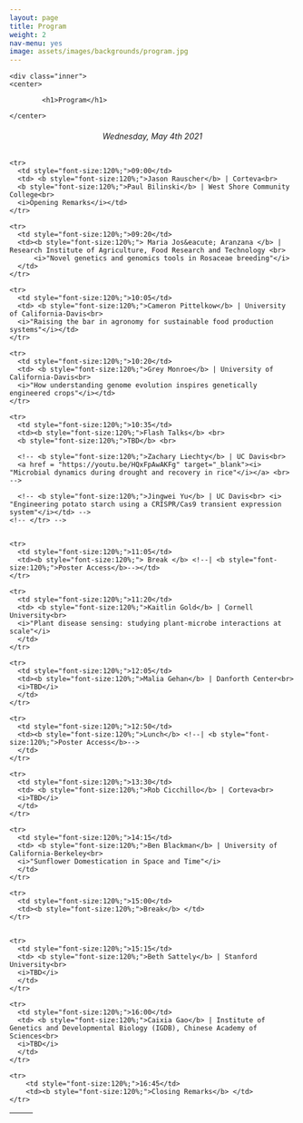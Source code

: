 ```yaml
---
layout: page
title: Program
weight: 2
nav-menu: yes
image: assets/images/backgrounds/program.jpg
---
```


<!-- Main -->
<div id="main" class="alt">

<!-- One -->

	<div class="inner">
	<center>

			<h1>Program</h1>

	</center>

<!-- Content -->
<!-- Table -->
<center><h6> Wednesday, May 4th 2021 </h6></center>
<!-- <center><h6> A recording of each talk can be accessed by clicking on the talk title. Not all talks were recorded. </h6></center>
<h6> -->
<!-- <center> -->
<!-- Commented out room location and parking information -->
<!-- <a style="color:#c99700;" href="http://campusmap.ucdavis.edu/?b=223"> Multipurpose Room, UC Davis Student Community Center </a> 
&nbsp;&nbsp;&nbsp; | &nbsp;&nbsp;&nbsp;
<a style="color:#c99700;" href="http://taps.ucdavis.edu/parking/information/maps">UC Davis parking information</a> 
<h6>Wednesday, May 6th 2020 <h6> &nbsp;&nbsp;&nbsp; | &nbsp;&nbsp;&nbsp;
<a style="color:#c99700;" href=""> View the symposium </a> 
</center>-->

<div class="table-wrapper">
	<table>
		<thead>
			<tr>
				<th>&nbsp;</th>
				<th>&nbsp;</th>
			</tr>
		</thead>
		<tbody>

<!-- <tr>
<td style="font-size:120%;">08:00</td>
<td><i>Registration</i></td>
</tr> -->

    <tr>
      <td style="font-size:120%;">09:00</td>
      <td> <b style="font-size:120%;">Jason Rauscher</b> | Corteva<br>
      <b style="font-size:120%;">Paul Bilinski</b> | West Shore Community College<br>
      <i>Opening Remarks</i></td>
    </tr>

    <tr>
      <td style="font-size:120%;">09:20</td>
      <td><b style="font-size:120%;"> Maria Jos&eacute; Aranzana </b> | Research Institute of Agriculture, Food Research and Technology <br>  
          <i>"Novel genetics and genomics tools in Rosaceae breeding"</i> 
      </td>
    </tr>
    
    <tr>
      <td style="font-size:120%;">10:05</td>
      <td> <b style="font-size:120%;">Cameron Pittelkow</b> | University of California-Davis<br>  
      <i>"Raising the bar in agronomy for sustainable food production systems"</i></td>
    </tr>

    <tr>
      <td style="font-size:120%;">10:20</td>
      <td> <b style="font-size:120%;">Grey Monroe</b> | University of California-Davis<br> 
      <i>"How understanding genome evolution inspires genetically engineered crops"</i></td>
    </tr>
    
    <tr>
      <td style="font-size:120%;">10:35</td>
      <td><b style="font-size:120%;">Flash Talks</b> <br> 
      <b style="font-size:120%;">TBD</b> <br>

      <!-- <b style="font-size:120%;">Zachary Liechty</b> | UC Davis<br> 
      <a href = "https://youtu.be/HQxFpAwAKFg" target="_blank"><i> "Microbial dynamics during drought and recovery in rice"</i></a> <br> -->

      <!-- <b style="font-size:120%;">Jingwei Yu</b> | UC Davis<br> <i> "Engineering potato starch using a CRISPR/Cas9 transient expression system"</i></td> -->
    <!-- </tr> -->
    
    
    <tr>
      <td style="font-size:120%;">11:05</td>
      <td><b style="font-size:120%;"> Break </b> <!--| <b style="font-size:120%;">Poster Access</b>--></td>
    </tr>
    
    <tr>
      <td style="font-size:120%;">11:20</td>
      <td> <b style="font-size:120%;">Kaitlin Gold</b> | Cornell University<br>  
      <i>"Plant disease sensing: studying plant-microbe interactions at scale"</i>
      </td>
    </tr>

    <tr>
      <td style="font-size:120%;">12:05</td>
      <td><b style="font-size:120%;">Malia Gehan</b> | Danforth Center<br>  
      <i>TBD</i>
      </td>
    </tr>
    
    <tr>
      <td style="font-size:120%;">12:50</td>
      <td><b style="font-size:120%;">Lunch</b> <!--| <b style="font-size:120%;">Poster Access</b>-->
      </td>
    </tr>

    <tr>
      <td style="font-size:120%;">13:30</td>
      <td> <b style="font-size:120%;">Rob Cicchillo</b> | Corteva<br>  
      <i>TBD</i>
      </td>
    </tr>
    
    <tr>
      <td style="font-size:120%;">14:15</td>
      <td> <b style="font-size:120%;">Ben Blackman</b> | University of California-Berkeley<br>  
      <i>"Sunflower Domestication in Space and Time"</i>
      </td>
    </tr>

    <tr>
      <td style="font-size:120%;">15:00</td>
      <td><b style="font-size:120%;">Break</b> </td>
    </tr>


    <tr>
      <td style="font-size:120%;">15:15</td>
      <td> <b style="font-size:120%;">Beth Sattely</b> | Stanford University<br>  
      <i>TBD</i>
      </td>
    </tr>

    <tr>
      <td style="font-size:120%;">16:00</td>
      <td> <b style="font-size:120%;">Caixia Gao</b> | Institute of Genetics and Developmental Biology (IGDB), Chinese Academy of Sciences<br> 
      <i>TBD</i>
      </td>
    </tr>
    
    <tr>
        <td style="font-size:120%;">16:45</td>
        <td><b style="font-size:120%;">Closing Remarks</b> </td>
    </tr>

  <!-- </tbody>
</table>
</div> -->
<!--</h6>-->
<!-- Commented out lunch and memorabilia note -->
<!--<p style="text-align: left;"><i> - Lunch for first 200 attendees and memorabilia provided</i></p> -->

<!--</div>
</div> -->
